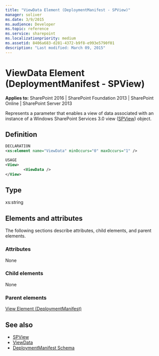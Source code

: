 ```yaml
---
title: "ViewData Element (DeploymentManifest - SPView)"
manager: soliver
ms.date: 3/9/2015
ms.audience: Developer
ms.topic: reference
ms.service: sharepoint
ms.localizationpriority: medium
ms.assetid: 8406a683-d281-4372-b9f8-e993e5790f01
description: "Last modified: March 09, 2015"
---
```


# ViewData Element (DeploymentManifest - SPView)

**Applies to:** SharePoint 2016 | SharePoint Foundation 2013 | SharePoint Online | SharePoint Server 2013 
  
Represents a parameter that enables a view of data associated with an instance of a Windows SharePoint Services 3.0 view ([SPView](https://msdn.microsoft.com/library/Microsoft.SharePoint.SPView.aspx)) object. 

## Definition

```XML
DECLARATION
<xs:element name="ViewData" minOccurs="0" maxOccurs="1" />

USAGE
<View>
        <ViewData />
</View>

```

## Type

xs:string
  
## Elements and attributes

The following sections describe attributes, child elements, and parent elements.

### Attributes

None
   
### Child elements

None
   
### Parent elements

[View Element (DeploymentManifest)](view-element-deploymentmanifest.md)
   
## See also

- [SPView](https://msdn.microsoft.com/library/Microsoft.SharePoint.SPView.aspx)
- [ViewData](https://msdn.microsoft.com/library/Microsoft.SharePoint.SPView.ViewData.aspx)
- [DeploymentManifest Schema](deploymentmanifest-schema.md)

